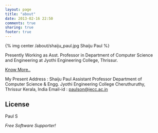 ```yaml
---
layout: page
title: "about"
date: 2013-02-16 22:50
comments: true
sharing: true
footer: true
---
```

{% img center /about/shaiju_paul.jpg Shaiju Paul %}

Presently Working as Asst. Professor in Department of Computer Science and Engineering at Jyothi Engineering College, Thrissur.

[Know More..](http://about.me/paulson)

My Present Address : 
	Shaiju Paul
	Assistant Professor
	Department of Computer Science & Engg. 
	Jyothi Engineering College
	Cheruthuruthy, Thrissur
	Kerala, India
	Email-id : <paulson@jecc.ac.in>


License
-

Paul S

*Free Software Supporter!*
